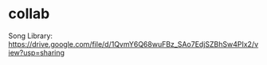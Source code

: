 # collab

Song Library:
https://drive.google.com/file/d/1QvmY6Q68wuFBz_SAo7EdjSZBhSw4PIx2/view?usp=sharing
